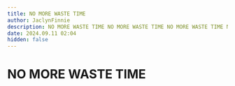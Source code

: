 ```yaml
---
title: NO MORE WASTE TIME
author: JaclynFinnie
description: NO MORE WASTE TIME NO MORE WASTE TIME NO MORE WASTE TIME NO MORE WASTE TIME
date: 2024.09.11 02:04
hidden: false
---
```


# NO MORE WASTE TIME

